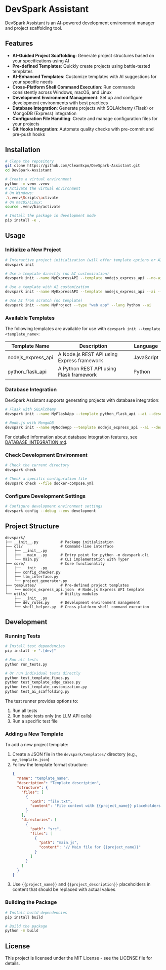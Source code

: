 # DevSpark Assistant

DevSpark Assistant is an AI-powered development environment manager and project scaffolding tool.

## Features

- **AI-Guided Project Scaffolding**: Generate project structures based on your specifications using AI
- **Pre-defined Templates**: Quickly create projects using battle-tested templates 
- **AI-Enhanced Templates**: Customize templates with AI suggestions for your specific needs
- **Cross-Platform Shell Command Execution**: Run commands consistently across Windows, macOS, and Linux
- **Development Environment Management**: Set up and configure development environments with best practices
- **Database Integration**: Generate projects with SQLAlchemy (Flask) or MongoDB (Express) integration
- **Configuration File Handling**: Create and manage configuration files for your projects
- **Git Hooks Integration**: Automate quality checks with pre-commit and pre-push hooks

## Installation

```bash
# Clone the repository
git clone https://github.com/CleanExpo/DevSpark-Assistant.git
cd DevSpark-Assistant

# Create a virtual environment
python -m venv .venv
# Activate the virtual environment
# On Windows:
.\.venv\Scripts\activate
# On macOS/Linux:
source .venv/bin/activate

# Install the package in development mode
pip install -e .
```

## Usage

### Initialize a New Project

```bash
# Interactive project initialization (will offer template options or AI generation)
devspark init

# Use a template directly (no AI customization)
devspark init --name MyExpressAPI --template nodejs_express_api --no-ai

# Use a template with AI customization
devspark init --name MyExpressAPI --template nodejs_express_api --ai --desc "A RESTful API with authentication and role-based access control"

# Use AI from scratch (no template)
devspark init --name MyProject --type "web app" --lang Python --ai
```

### Available Templates

The following templates are available for use with `devspark init --template <template_name>`:

| Template Name | Description | Language | 
|---------------|-------------|----------|
| nodejs_express_api | A Node.js REST API using Express framework | JavaScript |
| python_flask_api | A Python REST API using Flask framework | Python |

### Database Integration

DevSpark Assistant supports generating projects with database integration:

```bash
# Flask with SQLAlchemy
devspark init --name MyFlaskApp --template python_flask_api --ai --desc "Add SQLAlchemy with a User model having username, email, and password fields. Include migrations." --resource "user"

# Node.js with MongoDB
devspark init --name MyNodeApp --template nodejs_express_api --ai --desc "Add MongoDB with a Product model having name, price, and description fields." --main-resource "product"
```

For detailed information about database integration features, see [DATABASE_INTEGRATION.md](DATABASE_INTEGRATION.md).

### Check Development Environment

```bash
# Check the current directory
devspark check

# Check a specific configuration file
devspark check --file docker-compose.yml
```

### Configure Development Settings

```bash
# Configure development environment settings
devspark config --debug --env development
```

## Project Structure

```
devspark/
├── __init__.py          # Package initialization
├── cli/                 # Command-line interface
│   ├── __init__.py
│   ├── __main__.py      # Entry point for python -m devspark.cli
│   └── main.py          # CLI implementation with Typer
├── core/                # Core functionality
│   ├── __init__.py
│   ├── config_checker.py
│   ├── llm_interface.py
│   └── project_generator.py
├── templates/           # Pre-defined project templates
│   └── nodejs_express_api.json  # Node.js Express API template
└── utils/               # Utility modules
    ├── __init__.py
    ├── dev_rules.py     # Development environment management
    └── shell_helper.py  # Cross-platform shell command execution
```

## Development

### Running Tests

```bash
# Install test dependencies
pip install -e ".[dev]"

# Run all tests
python run_tests.py

# Or run individual tests directly
python test_template_fixes.py
python test_template_edge_cases.py
python test_template_customization.py
python test_ai_scaffolding.py
```

The test runner provides options to:
1. Run all tests
2. Run basic tests only (no LLM API calls)
3. Run a specific test file

### Adding a New Template

To add a new project template:

1. Create a JSON file in the `devspark/templates/` directory (e.g., `my_template.json`)
2. Follow the template format structure:
   ```json
   {
     "name": "template_name",
     "description": "Template description",
     "structure": {
       "files": [
         {
           "path": "file.txt",
           "content": "File content with {{project_name}} placeholders"
         }
       ],
       "directories": [
         {
           "path": "src",
           "files": [
             {
               "path": "main.js",
               "content": "// Main file for {{project_name}}"
             }
           ]
         }
       ]
     }
   }
   ```
3. Use `{{project_name}}` and `{{project_description}}` placeholders in content that should be replaced with actual values.

### Building the Package

```bash
# Install build dependencies
pip install build

# Build the package
python -m build
```

## License

This project is licensed under the MIT License - see the LICENSE file for details. 